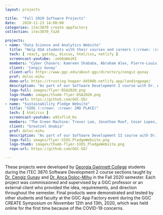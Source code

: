 ```yaml
---
layout: projects

title:  "Fall 2020 Software Projects"
date:   2020-11-23 14:00:00
categories: itec3870 create appfactory
collection: itec3870_fa20

projects:
- name: "Data Science and Analytics Website"
  title: "Help DSA students with their courses and careers (:crown: :crown: :crown: 1ST PLACE)"
  tech: [ react, gatsby, discus, html/css, netlify ]
  screencast-youtube: -zeG6oWoiKI
  members: "Cyber Chasers: Kamreen Shababa, Abraham Alex, Pierre-Louis Sebastien, Agapitus Iboro" 
  client: 'Cengiz Gunay'
  client-url: https://www.ggc.edu/about-ggc/directory/cengiz-gunay
  prof: doloc-mihu
  demo-url: https://trusting-hopper-84508b.netlify.app/landingpage/
  description: "As part of our Software Development 2 course with Dr. Anca Doloc Mihu, we're required to create a website with for the Data Science and Analytics (DSA) program students. The website will consist of a login page, user profiles, information about DSA majors, and some kind of discussion board. This website will be accessible by users, Admin, DSA committee, and students. There will be a hierarchy of user authenticity. That is the features accessible by a systems admin will not be available to a DSA committee member or students in the DSA program."
  logo-full: images/flyer-DSA2020.png
  logo-thumb: images/thumb-flyer-DSA2020.png
  repo-url: https://github.com/GGC-SD/
- name: "Sustainability Pledge Website"
  title: "SIOS (:crown: :crown: 2ND PLACE)"
  tech: [ html/css ]
  screencast-youtube: a9Ixflzd_Ko
  members: "The Green Machine: Trevor Lee, Jonathan Roof, Cesar Lopez, Angel Mercado" 
  client: "Greatzel Unabia"
  prof: doloc-mihu
  description: "As part of our Software Development II course with Dr. Anca Doloc-Mihu, we have been working on the GGC Sustainability Pledge website. The website provides a central hub for the Student Innovation Organization for Sustainability which allows GGC members to take a survey to commit to various sustainability practices, gain information on the organization's projects and events, and send contact information to get involved."
  logo-full: images/flyer-SIOS_PledgeWebsite.png
  logo-thumb: images/thumb-flyer-SIOS_PledgeWebsite.png
  repo-url: https://github.com/GGC-SD/

---
```


These projects were developed by [Georgia Gwinnett College][ggc]
students during the ITEC 3870 Software Development 2 course sections
taught by [Dr. Cengiz Gunay][gunay-ggc]
and [Dr. Anca Doloc-Mihu][doloc-ggc] in the Fall 2020 semester. Each
project was commissioned and supervised by a GGC professor or an
external client who provided the idea, requirements, and direction
throughout the semester. Final products were demonstrated and tested
by other students and faculty at the GGC App Factory event during the
GGC CREATE Symposium on November 12th and 13th, 2020, which was held
online for the first time because of the COVID-19 concerns.
	
[ggc]:		http://www.ggc.edu
[gunay-ggc]: 	http://www.ggc.edu/about-ggc/directory/cengiz-gunay
[doloc-ggc]: 	http://www.ggc.edu/about-ggc/directory/anca-doloc-mihu

